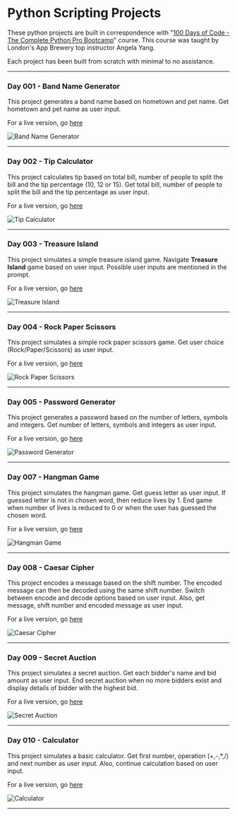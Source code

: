 # Python Scripting Projects

These python projects are built in correspondence with "[100 Days of Code - The Complete Python Pro Bootcamp](https://www.udemy.com/course/100-days-of-code/)" course. This course was taught by London's App Brewery top instructor Angela Yang.<br/>

Each project has been built from scratch with minimal to no assistance.<br/><hr />

### Day 001 - Band Name Generator

This project generates a band name based on hometown and pet name. Get hometown and pet name as user input.

For a live version, go [here](https://replit.com/@grandeurkoe/band-name-generator?v=1)

![Band Name Generator](band-name-generator/band-name-generator.gif)

<hr />

### Day 002 - Tip Calculator

This project calculates tip based on total bill, number of people to split the bill and the tip percentage (10, 12 or 15). Get total bill, number of people to split the bill and the tip percentage as user input.

For a live version, go [here](https://replit.com/@grandeurkoe/tip-calculator?v=1)

![Tip Calculator](tip-calculator/tip-calculator.gif)

<hr />

### Day 003 - Treasure Island

This project simulates a simple treasure island game. Navigate **Treasure Island** game based on user input. Possible user inputs are mentioned in the prompt.

For a live version, go [here](https://replit.com/@grandeurkoe/treasure-island?v=1)

![Treasure Island](treasure-island/treasure-island.gif)

<hr />

### Day 004 - Rock Paper Scissors

This project simulates a simple rock paper scissors game. Get user choice (Rock/Paper/Scissors) as user input. 

For a live version, go [here](https://replit.com/@grandeurkoe/rock-paper-scissors?v=1)

![Rock Paper Scissors](rock-paper-scissors/rock-paper-scissors.gif)

<hr />

### Day 005 - Password Generator

This project generates a password based on the number of letters, symbols and integers. Get number of letters, symbols and integers as user input.

For a live version, go [here](https://replit.com/@grandeurkoe/password-generator?v=1)

![Password Generator](password-generator/password-generator.gif)

<hr />

### Day 007 - Hangman Game

This project simulates the hangman game. Get guess letter as user input. If guessed letter is not in chosen word, then reduce lives by 1. End game when number of lives is reduced to 0 or when the user has guessed the chosen word.

For a live version, go [here](https://replit.com/@grandeurkoe/hangman?v=1)

![Hangman Game](hangman/hangman.gif)

<hr />

### Day 008 - Caesar Cipher

This project encodes a message based on the shift number. The encoded message can then be decoded using the same shift number. Switch between encode and decode options based on user input. Also, get message, shift number and encoded message as user input.

For a live version, go [here](https://replit.com/@grandeurkoe/caesar-cipher?v=1)

![Caesar Cipher](caesar-cipher/caesar-cipher.gif)

<hr />

### Day 009 - Secret Auction

This project simulates a secret auction. Get each bidder's name and bid amount as user input. End secret auction when no more bidders exist and display details of bidder with the highest bid. 

For a live version, go [here](https://replit.com/@grandeurkoe/secret-auction?v=1)

![Secret Auction](secret-auction/secret-auction.gif)

<hr />

### Day 010 - Calculator

This project simulates a basic calculator. Get first number, operation (+,-,*,/) and next number as user input. Also, continue calculation based on user input.

For a live version, go [here](https://replit.com/@grandeurkoe/calculator?v=1)

![Calculator](calculator/calculator.gif)

<hr />
